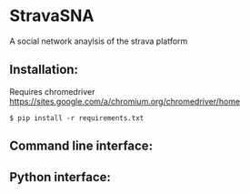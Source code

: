 StravaSNA
=========

A social network anaylsis of the strava platform  


Installation:
-------------
Requires chromedriver
https://sites.google.com/a/chromium.org/chromedriver/home
```
$ pip install -r requirements.txt
```


Command line interface:
-----------------------


Python interface:
-----------------